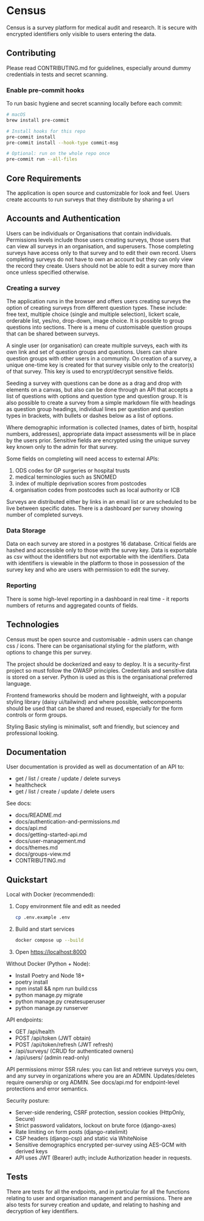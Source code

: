 # Census

Census is a survey platform for medical audit and research. It is secure with encrypted identifiers only visible to users entering the data.

## Contributing

Please read CONTRIBUTING.md for guidelines, especially around dummy credentials in tests and secret scanning.

### Enable pre-commit hooks

To run basic hygiene and secret scanning locally before each commit:

```bash
# macOS
brew install pre-commit

# Install hooks for this repo
pre-commit install
pre-commit install --hook-type commit-msg

# Optional: run on the whole repo once
pre-commit run --all-files
```

## Core Requirements

The application is open source and customizable for look and feel. Users create accounts to run surveys that they distribute by sharing a url

## Accounts and Authentication

Users can be individuals or Organisations that contain individuals. Permissions levels include those users creating surveys, those users that can view all surveys in an organisation, and superusers. Those completing surveys have access only to that survey and to edit their own record.   Users completing surveys do not have to own an account but they can only view the record they create. Users should not be able to edit a survey more than once unless specified otherwise.

### Creating a survey

The application runs in the browser and offers users creating surveys the option of creating surveys from different question types. These include: free text, multiple choice (single and multiple selection), lickert scale, orderable list, yes/no, drop-down, image choice. It is possible to group questions into sections. There is a menu of customisable question groups that can be shared between surveys.

A single user (or organisation) can create multiple surveys, each with its own link and set of question groups and questions. Users can share question groups with other users in a community. On creation of a survey, a unique one-time key is created for that survey visible only to the creator(s) of that survey. This key is used to encrypt/decrypt sensitive fields.

Seeding a survey with questions can be done as a drag and drop with elements on a canvas, but also can be done through an API that accepts a list of questions with options and question type and question group. It is also possible to create a survey from a simple markdown file with headings as question group headings, individual lines per question and question types in brackets, with bullets or dashes below as a list of options.

Where demographic information is collected (names, dates of birth, hospital numbers, addresses), appropriate data impact assessments will be in place by the users prior. Sensitive fields are encrypted using the unique survey key known only to the admin for that survey.

Some fields on completing will need access to external APIs:

1. ODS codes for GP surgeries or hospital trusts
2. medical terminologies such as SNOMED
3. index of multiple deprivation scores from postcodes
4. organisation codes from postcodes such as local authority or ICB

Surveys are distributed either by links in an email list or are scheduled to be live between specific dates. There is a dashboard per survey showing number of completed surveys.

### Data Storage

Data on each survey are stored in a postgres 16 database. Critical fields are hashed and accessible only to those with the survey key. Data is exportable as csv without the identifiers but not exportable with the identifiers. Data with identifiers is viewable in the platform to those in possession of the survey key and who are users with permission to edit the survey.

### Reporting

There is some high-level reporting in a dashboard in real time - it reports numbers of returns and aggregated counts of fields.

## Technologies

Census must be open source and customisable - admin users can change css / icons. There can be organisational styling for the platform, with options to change this per survey.

The project should be dockerized and easy to deploy. It is a security-first project so must follow the OWASP principles. Credentials and sensitive data is stored on a server. Python is used as this is the organisational preferred language.

Frontend frameworks should be modern and lightweight, with a popular styling library (daisy ui/tailwind) and where possible, webcomponents should be used that can be shared and reused, especially for the form controls or form groups.

Styling
Basic styling is minimalist, soft and friendly, but sciencey and professional looking.

## Documentation

User documentation is provided as well as documentation of an API to:

- get / list / create / update / delete surveys
- healthcheck
- get / list / create / update / delete users

See docs:

- docs/README.md
- docs/authentication-and-permissions.md
- docs/api.md
- docs/getting-started-api.md
- docs/user-management.md
- docs/themes.md
- docs/groups-view.md
- CONTRIBUTING.md


## Quickstart

Local with Docker (recommended):

1. Copy environment file and edit as needed

   ```bash
   cp .env.example .env
   ```

2. Build and start services

   ```bash
   docker compose up --build
   ```

3. Open <https://localhost:8000>

Without Docker (Python + Node):

- Install Poetry and Node 18+
- poetry install
- npm install && npm run build:css
- python manage.py migrate
- python manage.py createsuperuser
- python manage.py runserver

API endpoints:

- GET /api/health
- POST /api/token (JWT obtain)
- POST /api/token/refresh (JWT refresh)
- /api/surveys/ (CRUD for authenticated owners)
- /api/users/ (admin read-only)

API permissions mirror SSR rules: you can list and retrieve surveys you own, and any survey in organizations where you are an ADMIN. Updates/deletes require ownership or org ADMIN.
See docs/api.md for endpoint-level protections and error semantics.

Security posture:

- Server-side rendering, CSRF protection, session cookies (HttpOnly, Secure)
- Strict password validators, lockout on brute force (django-axes)
- Rate limiting on form posts (django-ratelimit)
- CSP headers (django-csp) and static via WhiteNoise
- Sensitive demographics encrypted per-survey using AES-GCM with derived keys
- API uses JWT (Bearer) auth; include Authorization header in requests.

## Tests

There are tests for all the endpoints, and in particular for all the functions relating to user and organisation management and permissions. There are also tests for survey creation and update, and relating to hashing and decryption of key identifiers.
